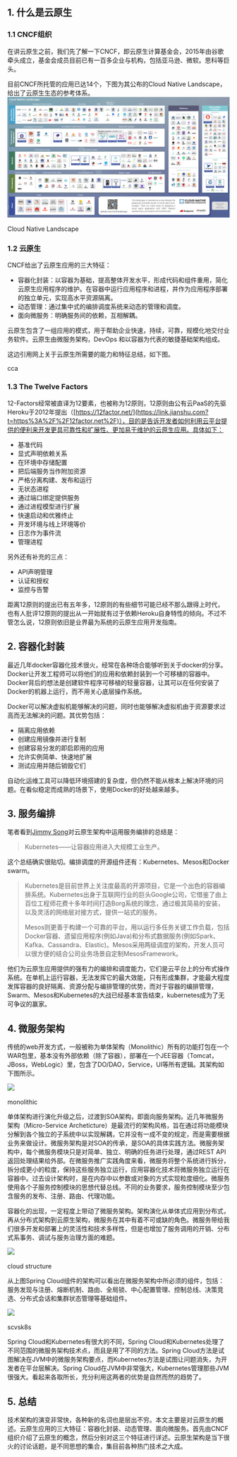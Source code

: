 ## 1. 什么是云原生

### 1.1 CNCF组织

在讲云原生之前，我们先了解一下CNCF，即云原生计算基金会，2015年由谷歌牵头成立，基金会成员目前已有一百多企业与机构，包括亚马逊、微软。思科等巨头。



目前CNCF所托管的应用已达14个，下图为其公布的Cloud Native Landscape，给出了云原生生态的参考体系。![](/image/cloud-native-1.png)

Cloud Native Landscape

### 1.2 云原生

CNCF给出了云原生应用的三大特征：

* 容器化封装：以容器为基础，提高整体开发水平，形成代码和组件重用，简化云原生应用程序的维护。在容器中运行应用程序和进程，并作为应用程序部署的独立单元，实现高水平资源隔离。
* 动态管理：通过集中式的编排调度系统来动态的管理和调度。
* 面向微服务：明确服务间的依赖，互相解耦。

云原生包含了一组应用的模式，用于帮助企业快速，持续，可靠，规模化地交付业务软件。云原生由微服务架构，DevOps 和以容器为代表的敏捷基础架构组成。

这边引用网上关于云原生所需要的能力和特征总结，如下图。



cca

### 1.3 The Twelve Factors

12-Factors经常被直译为12要素，也被称为12原则，12原则由公有云PaaS的先驱Heroku于2012年提出（[https://12factor.net/](https://link.jianshu.com?t=https%3A%2F%2F12factor.net%2F)），目的是告诉开发者如何利用云平台提供的便利来开发更具可靠性和扩展性、更加易于维护的云原生应用。具体如下：

* 基准代码
* 显式声明依赖关系
* 在环境中存储配置
* 把后端服务当作附加资源
* 严格分离构建、发布和运行
* 无状态进程
* 通过端口绑定提供服务
* 通过进程模型进行扩展
* 快速启动和优雅终止
* 开发环境与线上环境等价
* 日志作为事件流
* 管理进程

另外还有补充的三点：

* API声明管理
* 认证和授权
* 监控与告警

距离12原则的提出已有五年多，12原则的有些细节可能已经不那么跟得上时代，也有人批评12原则的提出从一开始就有过于依赖Heroku自身特性的倾向。不过不管怎么说，12原则依旧是业界最为系统的云原生应用开发指南。

## 2. 容器化封装

最近几年docker容器化技术很火，经常在各种场合能够听到关于docker的分享。Docker让开发工程师可以将他们的应用和依赖封装到一个可移植的容器中。Docker背后的想法是创建软件程序可移植的轻量容器，让其可以在任何安装了Docker的机器上运行，而不用关心底层操作系统。

Docker可以解决虚拟机能够解决的问题，同时也能够解决虚拟机由于资源要求过高而无法解决的问题。其优势包括：

* 隔离应用依赖
* 创建应用镜像并进行复制
* 创建容易分发的即启即用的应用
* 允许实例简单、快速地扩展
* 测试应用并随后销毁它们

自动化运维工具可以降低环境搭建的复杂度，但仍然不能从根本上解决环境的问题。在看似稳定而成熟的场景下，使用Docker的好处越来越多。

## 3. 服务编排

笔者看到[Jimmy Song](https://link.jianshu.com?t=https%3A%2F%2Fjimmysong.io%2Fposts%2Ffrom-kubernetes-to-cloud-native%2F)对云原生架构中运用服务编排的总结是：

> Kubernetes——让容器应用进入大规模工业生产。

这个总结确实很贴切。编排调度的开源组件还有：Kubernetes、Mesos和Docker swarm。

> Kubernetes是目前世界上关注度最高的开源项目，它是一个出色的容器编排系统。Kubernetes出身于互联网行业的巨头Google公司，它借鉴了由上百位工程师花费十多年时间打造Borg系统的理念，通过极其简易的安装，以及灵活的网络层对接方式，提供一站式的服务。
>
> Mesos则更善于构建一个可靠的平台，用以运行多任务关键工作负载，包括Docker容器、遗留应用程序\(例如Java\)和分布式数据服务\(例如Spark、Kafka、Cassandra、Elastic\)。Mesos采用两级调度的架构，开发人员可以很方便的结合公司业务场景自定制MesosFramework。

他们为云原生应用提供的强有力的编排和调度能力，它们是云平台上的分布式操作系统。在单机上运行容器，无法发挥它的最大效能，只有形成集群，才能最大程度发挥容器的良好隔离、资源分配与编排管理的优势，而对于容器的编排管理，Swarm、Mesos和Kubernetes的大战已经基本宣告结束，kubernetes成为了无可争议的赢家。

## 4. 微服务架构

传统的web开发方式，一般被称为单体架构（Monolithic）所有的功能打包在一个WAR包里，基本没有外部依赖（除了容器），部署在一个JEE容器（Tomcat，JBoss，WebLogic）里，包含了DO/DAO，Service，UI等所有逻辑。其架构如下图所示。

![](//upload-images.jianshu.io/upload_images/7891228-5541ee8965435c39.jpg?imageMogr2/auto-orient/strip|imageView2/2/w/400/format/webp)

monolithic

单体架构进行演化升级之后，过渡到SOA架构，即面向服务架构。近几年微服务架构（Micro-Service Archeticture）是最流行的架构风格，旨在通过将功能模块分解到各个独立的子系统中以实现解耦，它并没有一成不变的规定，而是需要根据业务来做设计。微服务架构是对SOA的传承，是SOA的具体实践方法。微服务架构中，每个微服务模块只是对简单、独立、明确的任务进行处理，通过REST API返回处理结果给外部。在微服务推广实践角度来看，微服务将整个系统进行拆分，拆分成更小的粒度，保持这些服务独立运行，应用容器化技术将微服务独立运行在容器中。过去设计架构时，是在内存中以参数或对象的方式实现粒度细化。微服务使用各个子服务控制模块的思想代替总线。不同的业务要求，服务控制模块至少包含服务的发布、注册、路由、代理功能。

容器化的出现，一定程度上带动了微服务架构。架构演化从单体式应用到分布式，再从分布式架构到云原生架构，微服务在其中有着不可或缺的角色。微服务带给我们很多开发和部署上的灵活性和技术多样性，但是也增加了服务调用的开销、分布式系事务、调试与服务治理方面的难题。

![](//upload-images.jianshu.io/upload_images/7891228-771acdc181e27558.png?imageMogr2/auto-orient/strip|imageView2/2/w/867/format/webp)

cloud structure

从上图Spring Cloud组件的架构可以看出在微服务架构中所必须的组件，包括：服务发现与注册、熔断机制、路由、全局锁、中心配置管理、控制总线、决策竞选、分布式会话和集群状态管理等基础组件。

![](//upload-images.jianshu.io/upload_images/7891228-a52db4b2de995e0b.png?imageMogr2/auto-orient/strip|imageView2/2/w/998/format/webp)

scvsk8s

Spring Cloud和Kubernetes有很大的不同，Spring Cloud和Kubernetes处理了不同范围的微服务架构技术点，而且是用了不同的方法。Spring Cloud方法是试图解决在JVM中的微服务架构要点，而Kubernetes方法是试图让问题消失，为开发者在平台层解决。Spring Cloud在JVM中非常强大，Kubernetes管理那些JVM很强大。看起来各取所长，充分利用这两者的优势是自然而然的趋势了。

## 5. 总结

技术架构的演变非常快，各种新的名词也是层出不穷。本文主要是对云原生的概述。云原生应用的三大特征：容器化封装、动态管理、面向微服务。首先由CNCF组织介绍了云原生的概念，然后分别对这三个特征进行详述。云原生架构是当下很火的讨论话题，是不同思想的集合，集目前各种热门技术之大成。

